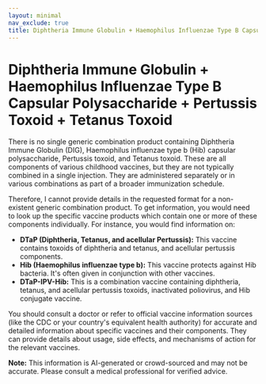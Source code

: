 ```yaml
---
layout: minimal
nav_exclude: true
title: Diphtheria Immune Globulin + Haemophilus Influenzae Type B Capsular Polysaccharide + Pertussis Toxoid + Tetanus Toxoid
---
```


# Diphtheria Immune Globulin + Haemophilus Influenzae Type B Capsular Polysaccharide + Pertussis Toxoid + Tetanus Toxoid

There is no single generic combination product containing Diphtheria Immune Globulin (DIG), Haemophilus influenzae type b (Hib) capsular polysaccharide, Pertussis toxoid, and Tetanus toxoid.  These are all components of various childhood vaccines, but they are not typically combined in a single injection.  They are administered separately or in various combinations as part of a broader immunization schedule.


Therefore, I cannot provide details in the requested format for a non-existent generic combination product.  To get information, you would need to look up the specific vaccine products which contain one or more of these components individually.  For instance, you would find information on:

* **DTaP (Diphtheria, Tetanus, and acellular Pertussis):**  This vaccine contains toxoids of diphtheria and tetanus, and acellular pertussis components.
* **Hib (Haemophilus influenzae type b):** This vaccine protects against Hib bacteria.  It's often given in conjunction with other vaccines.
* **DTaP-IPV-Hib:** This is a combination vaccine containing diphtheria, tetanus, and acellular pertussis toxoids, inactivated poliovirus, and Hib conjugate vaccine.

You should consult a doctor or refer to official vaccine information sources (like the CDC or your country's equivalent health authority) for accurate and detailed information about specific vaccines and their components.  They can provide details about usage, side effects, and mechanisms of action for the relevant vaccines.


**Note:** This information is AI-generated or crowd-sourced and may not be accurate. Please consult a medical professional for verified advice.